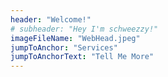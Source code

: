 ```yaml
---
header: "Welcome!"
# subheader: "Hey I'm schweezzy!"
imageFileName: "WebHead.jpeg"
jumpToAnchor: "Services"
jumpToAnchorText: "Tell Me More"
---
```

